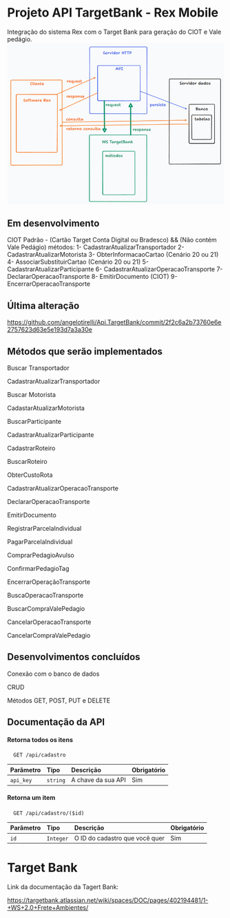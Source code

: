 
# Projeto API TargetBank - Rex Mobile

Integração do sistema Rex com o Target Bank para geração do CIOT e Vale pedágio.
<img src="./project.png" alt="Projeto API TargetBank" />

## Em desenvolvimento

CIOT Padrão - (Cartão Target Conta Digital ou Bradesco) && (Não contém Vale Pedágio)
 métodos:
1- CadastrarAtualizarTransportador
2- CadastrarAtualizarMotorista
3- ObterInformacaoCartao (Cenário 20 ou 21)
4- AssociarSubstituirCartao (Cenário 20 ou 21)
5- CadastrarAtualizarParticipante
6- CadastrarAtualizarOperacaoTransporte
7- DeclararOperacaoTransporte
8- EmitirDocumento (CIOT)
9- EncerrarOperacaoTransporte

## Última alteração
<https://github.com/angelotirelli/Api.TargetBank/commit/2f2c6a2b73760e6e2757623d63e5e193d7a3a30e>

## Métodos que serão implementados
Buscar Transportador

CadastrarAtualizarTransportador

Buscar Motorista

CadastarAtualizarMotorista

BuscarParticipante

CadastrarAtualizarParticipante

CadastrarRoteiro

BuscarRoteiro

ObterCustoRota

CadastrarAtualizarOperacaoTransporte

DeclararOperacaoTransporte

EmitirDocumento

RegistrarParcelaIndividual

PagarParcelaIndividual

ComprarPedagioAvulso

ConfirmarPedagioTag

EncerrarOperaçãoTransporte

BuscaOperacaoTransporte

BuscarCompraValePedagio

CancelarOperacaoTransporte

CancelarCompraValePedagio

## Desenvolvimentos concluídos

Conexão com o banco de dados

CRUD

Métodos GET, POST, PUT e DELETE 

## Documentação da API

#### Retorna todos os itens

```http
  GET /api/cadastro
```

| Parâmetro   | Tipo       | Descrição                           | Obrigatório |
| :---------- | :--------- | :---------------------------------- | :-----------|
| `api_key` | `string` | A chave da sua API | Sim |

#### Retorna um item

```http
  GET /api/cadastro/($id)
```

| Parâmetro   | Tipo       | Descrição                                   | Obrigatório |
| :---------- | :--------- | :------------------------------------------ | :-----------|
| `id`      | `Integer` |  O ID do cadastro que você quer | Sim |


# Target Bank
Link da documentação da Tagert Bank:

<https://targetbank.atlassian.net/wiki/spaces/DOC/pages/402194481/1-+WS+2.0+Frete+Ambientes/>
